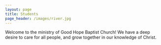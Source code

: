 ```yaml
---
layout: page
title: Students
page_header: /images/river.jpg
---
```

Welcome to the ministry of Good Hope Baptist Church! We have a deep desire to care for all people, and grow together in our knowledge of Christ.
